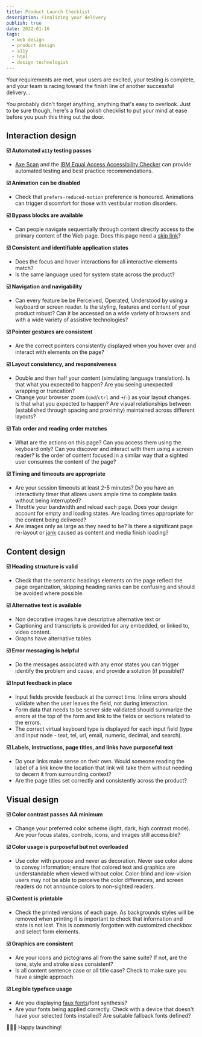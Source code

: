 ```yaml
---
title: Product Launch Checklist
description: Finalizing your delivery
publish: true
date: 2022-01-16
tags:
  - web design
  - product design
  - a11y
  - html
  - design technologist
---
```


Your requirements are met, your users are excited, your testing is complete, and your team is racing toward the finish line of another successful delivery…

You probably didn't forget anything, anything that's easy to overlook. Just to be sure though, here's a final polish checklist to put your mind at ease before you push this thing out the door.

## Interaction design

**☑️ Automated `a11y` testing passes**

- [Axe Scan](https://www.deque.com/axe/devtools/chrome-browser-extension/) and the [IBM Equal Access Accessibility Checker](https://www.ibm.com/able/toolkit/) can provide automated testing and best practice recommendations.

**☑️ Animation can be disabled**

- Check that `prefers-reduced-motion` preference is honoured. Animations can trigger discomfort for those with vestibular motion disorders.

**☑️ Bypass blocks are available**

- Can people navigate sequentially through content directly access to the primary content of the Web page. Does this page need a [skip link](https://www.w3.org/WAI/WCAG21/Techniques/?general/G1)?

**☑️ Consistent and identifiable application states**

- Does the focus and hover interactions for all interactive elements match?
- Is the same language used for system state across the product?

**☑️ Navigation and navigability**

- Can every feature be be Perceived, Operated, Understood by using a keyboard or screen reader. Is the styling, features and content of your product robust? Can it be accessed on a wide variety of browsers and with a wide variety of assistive technologies?

**☑️ Pointer gestures are consistent**

- Are the correct pointers consistently displayed when you hover over and interact with elements on the page?

**☑️ Layout consistency, and responsiveness**

- Double and then half your content (simulating language translation). Is that what you expected to happen? Are you seeing unexpected wrapping or truncation?
- Change your browser zoom (`cmd`/`ctrl` and `+`/`-`) as your layout changes. Is that what you expected to happen? Are visual relationships between (established through spacing and proximity) maintained across different layouts?

**☑️ Tab order and reading order matches**

- What are the actions on this page? Can you access them using the keyboard only? Can you discover and interact with them using a screen reader? Is the order of content focused in a similar way that a sighted user consumes the content of the page?

**☑️ Timing and timeouts are appropriate**

- Are your session timeouts at least 2-5 minutes? Do you have an interactivity timer that allows users ample time to complete tasks without being interrupted?
- Throttle your bandwidth and reload each page. Does your design account for empty and loading states. Are loading times appropriate for the content being delivered?
- Are images only as large as they need to be? Is there a significant page re-layout or [jank](https://www.afasterweb.com/2015/08/29/what-the-jank/) caused as content and media finish loading?

## Content design

**☑️ Heading structure is valid**

- Check that the semantic headings elements on the page reflect the page organization, skipping heading ranks can be confusing and should be avoided where possible.

**☑️ Alternative text is available**

- Non decorative images have descriptive alternative text or
- Captioning and transcripts is provided for any embedded, or linked to, video content.
- Graphs have alternative tables

**☑️ Error messaging is helpful**

- Do the messages associated with any error states you can trigger identify the problem and cause, and provide a solution (if possible)?

**☑️ Input feedback in place**

- Input fields provide feedback at the correct time. Inline errors should validate when the user leaves the field, not during interaction.
- Form data that needs to be server side validated should summarize the errors at the top of the form and link to the fields or sections related to the errors.
- The correct virtual keyboard type is displayed for each input field (type and input node - text, tel, url, email, numeric, decimal, and search).

**☑️ Labels, instructions, page titles, and links have purposeful text**

- Do your links make sense on their own. Would someone reading the label of a link know the location that link will take them without needing to decern it from surrounding context?
- Are the page titles set correctly and consistently across the product?

## Visual design

**☑️ Color contrast passes AA minimum**

- Change your preferred color scheme (light, dark, high contrast mode). Are your focus states, controls, icons, and images still accessible?

**☑️ Color usage is purposeful but not overloaded**

- Use color with purpose and never as decoration. Never use color alone to convey information; ensure that colored text and graphics are understandable when viewed without color. Color-blind and low-vision users may not be able to perceive the color differences, and screen readers do not announce colors to non-sighted readers.

**☑️ Content is printable**

- Check the printed versions of each page. As backgrounds styles will be removed when printing it is important to check that information and state is not lost. This is commonly forgotten with customized checkbox and select form elements.

**☑️ Graphics are consistent**

- Are your icons and pictograms all from the same suite? If not, are the tone, style and stroke sizes consistent?
- Is all content sentence case or all title case? Check to make sure you have a single approach.

**☑️ Legible typeface usage**

- Are you displaying [faux fonts](https://fonts.google.com/knowledge/glossary/faux_fake_pseudo_synthesized)/font synthesis?
- Are your fonts being applied correctly. Check with a device that doesn't have your selected fonts installed? Are suitable fallback fonts defined?

🚢🚀🍻 Happy launching!
